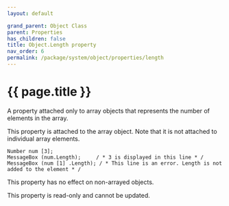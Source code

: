 ```yaml
---
layout: default

grand_parent: Object Class
parent: Properties
has_children: false
title: Object.Length property
nav_order: 6
permalink: /package/system/object/properties/length
---
```

# {{ page.title }}

A property attached only to array objects that represents the number of elements in the array.

 

This property is attached to the array object. Note that it is not attached to individual array elements.

 
```
Number num [3];
MessageBox (num.Length);     / * 3 is displayed in this line * /
MessageBox (num [1] .Length); / * This line is an error. Length is not added to the element * /
```

This property has no effect on non-arrayed objects.

 

This property is read-only and cannot be updated.